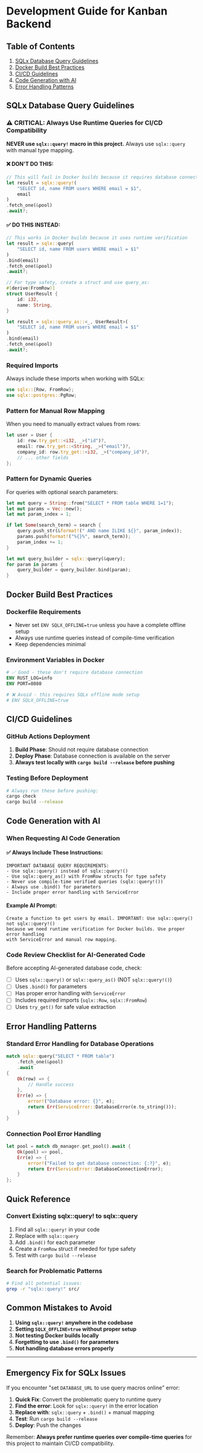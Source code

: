 # Development Guide for Kanban Backend

## Table of Contents

1. [SQLx Database Query Guidelines](#sqlx-database-query-guidelines)
2. [Docker Build Best Practices](#docker-build-best-practices)
3. [CI/CD Guidelines](#cicd-guidelines)
4. [Code Generation with AI](#code-generation-with-ai)
5. [Error Handling Patterns](#error-handling-patterns)

## SQLx Database Query Guidelines

### ⚠️ CRITICAL: Always Use Runtime Queries for CI/CD Compatibility

**NEVER use `sqlx::query!` macro in this project.** Always use `sqlx::query` with manual type mapping.

#### ❌ DON'T DO THIS:

```rust
// This will fail in Docker builds because it requires database connection at compile time
let result = sqlx::query!(
    "SELECT id, name FROM users WHERE email = $1",
    email
)
.fetch_one(&pool)
.await?;
```

#### ✅ DO THIS INSTEAD:

```rust
// This works in Docker builds because it uses runtime verification
let result = sqlx::query(
    "SELECT id, name FROM users WHERE email = $1"
)
.bind(email)
.fetch_one(&pool)
.await?;

// For type safety, create a struct and use query_as:
#[derive(FromRow)]
struct UserResult {
    id: i32,
    name: String,
}

let result = sqlx::query_as::<_, UserResult>(
    "SELECT id, name FROM users WHERE email = $1"
)
.bind(email)
.fetch_one(&pool)
.await?;
```

### Required Imports

Always include these imports when working with SQLx:

```rust
use sqlx::{Row, FromRow};
use sqlx::postgres::PgRow;
```

### Pattern for Manual Row Mapping

When you need to manually extract values from rows:

```rust
let user = User {
    id: row.try_get::<i32, _>("id")?,
    email: row.try_get::<String, _>("email")?,
    company_id: row.try_get::<i32, _>("company_id")?,
    // ... other fields
};
```

### Pattern for Dynamic Queries

For queries with optional search parameters:

```rust
let mut query = String::from("SELECT * FROM table WHERE 1=1");
let mut params = Vec::new();
let mut param_index = 1;

if let Some(search_term) = search {
    query.push_str(&format!(" AND name ILIKE ${}", param_index));
    params.push(format!("%{}%", search_term));
    param_index += 1;
}

let mut query_builder = sqlx::query(&query);
for param in params {
    query_builder = query_builder.bind(param);
}
```

## Docker Build Best Practices

### Dockerfile Requirements

- Never set `ENV SQLX_OFFLINE=true` unless you have a complete offline setup
- Always use runtime queries instead of compile-time verification
- Keep dependencies minimal

### Environment Variables in Docker

```dockerfile
# ✅ Good - these don't require database connection
ENV RUST_LOG=info
ENV PORT=8080

# ❌ Avoid - this requires SQLx offline mode setup
# ENV SQLX_OFFLINE=true
```

## CI/CD Guidelines

### GitHub Actions Deployment

1. **Build Phase**: Should not require database connection
2. **Deploy Phase**: Database connection is available on the server
3. **Always test locally with `cargo build --release` before pushing**

### Testing Before Deployment

```bash
# Always run these before pushing:
cargo check
cargo build --release
```

## Code Generation with AI

### When Requesting AI Code Generation

#### ✅ Always Include These Instructions:

```
IMPORTANT DATABASE QUERY REQUIREMENTS:
- Use sqlx::query() instead of sqlx::query!()
- Use sqlx::query_as() with FromRow structs for type safety
- Never use compile-time verified queries (sqlx::query!())
- Always use .bind() for parameters
- Include proper error handling with ServiceError
```

#### Example AI Prompt:

```
Create a function to get users by email. IMPORTANT: Use sqlx::query() not sqlx::query!()
because we need runtime verification for Docker builds. Use proper error handling
with ServiceError and manual row mapping.
```

### Code Review Checklist for AI-Generated Code

Before accepting AI-generated database code, check:

- [ ] Uses `sqlx::query()` or `sqlx::query_as()` (NOT `sqlx::query!()`)
- [ ] Uses `.bind()` for parameters
- [ ] Has proper error handling with `ServiceError`
- [ ] Includes required imports (`sqlx::Row`, `sqlx::FromRow`)
- [ ] Uses `try_get()` for safe value extraction

## Error Handling Patterns

### Standard Error Handling for Database Operations

```rust
match sqlx::query("SELECT * FROM table")
    .fetch_one(&pool)
    .await
{
    Ok(row) => {
        // Handle success
    },
    Err(e) => {
        error!("Database error: {}", e);
        return Err(ServiceError::DatabaseError(e.to_string()));
    }
}
```

### Connection Pool Error Handling

```rust
let pool = match db_manager.get_pool().await {
    Ok(pool) => pool,
    Err(e) => {
        error!("Failed to get database connection: {:?}", e);
        return Err(ServiceError::DatabaseConnectionError);
    }
};
```

## Quick Reference

### Convert Existing sqlx::query! to sqlx::query

1. Find all `sqlx::query!` in your code
2. Replace with `sqlx::query`
3. Add `.bind()` for each parameter
4. Create a `FromRow` struct if needed for type safety
5. Test with `cargo build --release`

### Search for Problematic Patterns

```bash
# Find all potential issues:
grep -r "sqlx::query!" src/
```

## Common Mistakes to Avoid

1. **Using `sqlx::query!` anywhere in the codebase**
2. **Setting `SQLX_OFFLINE=true` without proper setup**
3. **Not testing Docker builds locally**
4. **Forgetting to use `.bind()` for parameters**
5. **Not handling database errors properly**

---

## Emergency Fix for SQLx Issues

If you encounter "set `DATABASE_URL` to use query macros online" error:

1. **Quick Fix**: Convert the problematic query to runtime query
2. **Find the error**: Look for `sqlx::query!` in the error location
3. **Replace with**: `sqlx::query` + `.bind()` + manual mapping
4. **Test**: Run `cargo build --release`
5. **Deploy**: Push the changes

Remember: **Always prefer runtime queries over compile-time queries** for this project to maintain CI/CD compatibility.
